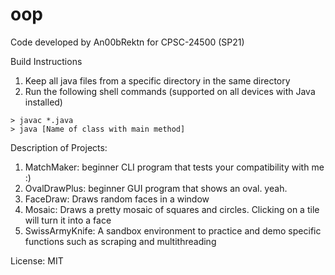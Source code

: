 # oop
Code developed by An00bRektn for CPSC-24500 (SP21)

Build Instructions  
1. Keep all java files from a specific directory in the same directory  
2. Run the following shell commands (supported on all devices with Java installed)  

```shell
> javac *.java
> java [Name of class with main method]
```  

Description of Projects:  
1. MatchMaker: beginner CLI program that tests your compatibility with me :)  
2. OvalDrawPlus: beginner GUI program that shows an oval. yeah.  
3. FaceDraw: Draws random faces in a window  
4. Mosaic: Draws a pretty mosaic of squares and circles. Clicking on a tile will turn it into a face  
5. SwissArmyKnife: A sandbox environment to practice and demo specific functions such as scraping and multithreading  

License: MIT

